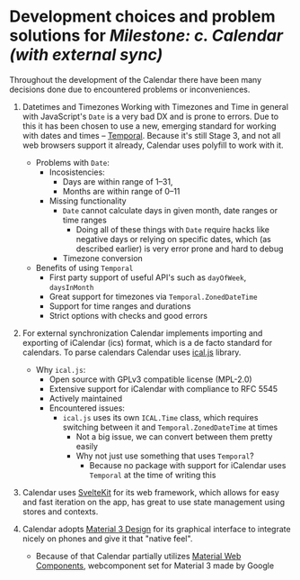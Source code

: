 # Development choices and problem solutions for _Milestone: c. Calendar (with external sync)_

Throughout the development of the Calendar there have been many decisions done
due to encountered problems or inconveniences.

1. Datetimes and Timezones Working with Timezones and Time in general with
   JavaScript's `Date` is a very bad DX and is prone to errors. Due to this it
   has been chosen to use a new, emerging standard for working with dates and
   times – [Temporal](https://github.com/tc39/proposal-temporal). Because it's
   still Stage 3, and not all web browsers support it already, Calendar uses
   polyfill to work with it.
   - Problems with `Date`:
     - Incosistencies:
       - Days are within range of 1–31,
       - Months are within range of 0–11
     - Missing functionality
       - `Date` cannot calculate days in given month, date ranges or time ranges
         - Doing all of these things with `Date` require hacks like negative
           days or relying on specific dates, which (as described earlier) is
           very error prone and hard to debug
       - Timezone conversion
   - Benefits of using `Temporal`
     - First party support of useful API's such as `dayOfWeek`, `daysInMonth`
     - Great support for timezones via `Temporal.ZonedDateTime`
     - Support for time ranges and durations
     - Strict options with checks and good errors

2. For external synchronization Calendar implements importing and exporting of
   iCalendar (ics) format, which is a de facto standard for calendars. To parse
   calendars Calendar uses [ical.js](https://github.com/kewisch/ical.js)
   library.
   - Why `ical.js`:
     - Open source with GPLv3 compatible license (MPL-2.0)
     - Extensive support for iCalendar with compliance to RFC 5545
     - Actively maintained
     - Encountered issues:
       - `ical.js` uses its own `ICAL.Time` class, which requires switching
         between it and `Temporal.ZonedDateTime` at times
         - Not a big issue, we can convert between them pretty easily
         - Why not just use something that uses `Temporal`?
           - Because no package with support for iCalendar uses `Temporal` at
             the time of writing this

3. Calendar uses [SvelteKit](https://kit.svelte.dev/) for its web framework,
   which allows for easy and fast iteration on the app, has great to use state
   management using stores and contexts.

4. Calendar adopts [Material 3 Design](https://m3.material.io/) for its
   graphical interface to integrate nicely on phones and give it that "native
   feel".
   - Because of that Calendar partially utilizes
     [Material Web Components](https://material-web.dev/), webcomponent set for
     Material 3 made by Google
